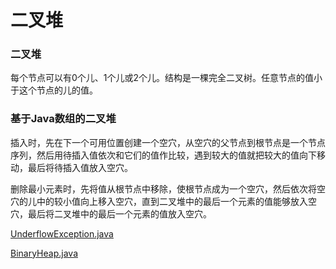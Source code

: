 # 二叉堆

### 二叉堆

每个节点可以有0个儿、1个儿或2个儿。结构是一棵完全二叉树。任意节点的值小于这个节点的儿的值。

### 基于Java数组的二叉堆

插入时，先在下一个可用位置创建一个空穴，从空穴的父节点到根节点是一个节点序列，然后用待插入值依次和它们的值作比较，遇到较大的值就把较大的值向下移动，最后将待插入值放入空穴。

删除最小元素时，先将值从根节点中移除，使根节点成为一个空穴，然后依次将空穴的儿中的较小值向上移入空穴，直到二叉堆中的最后一个元素的值能够放入空穴，最后将二叉堆中的最后一个元素的值放入空穴。

[UnderflowException.java](http://users.cs.fiu.edu/~weiss/dsaajava3/code/UnderflowException.java)

[BinaryHeap.java](http://users.cs.fiu.edu/~weiss/dsaajava3/code/BinaryHeap.java)
